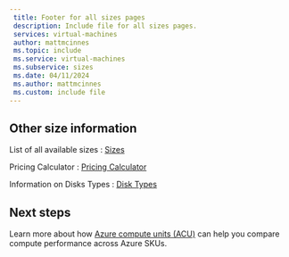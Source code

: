 ```yaml
---
 title: Footer for all sizes pages
 description: Include file for all sizes pages.
 services: virtual-machines
 author: mattmcinnes
 ms.topic: include
 ms.service: virtual-machines
 ms.subservice: sizes
 ms.date: 04/11/2024
 ms.author: mattmcinnes
 ms.custom: include file
---
```


## Other size information

List of all available sizes : [Sizes](../../sizes.md)

Pricing Calculator : [Pricing Calculator](https://azure.microsoft.com/pricing/calculator/)

Information on Disks Types : [Disk Types](../../disks-types.md)

## Next steps

Learn more about how [Azure compute units (ACU)](../../acu.md) can help you compare compute performance across Azure SKUs.
